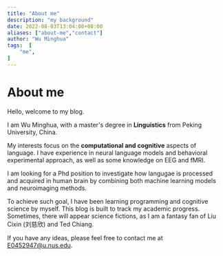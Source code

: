 ```yaml
---
title: "About me"
description: "my background"
date: 2022-08-03T13:04:08+08:00
aliases: ["about-me","contact"]
author: "Wu Minghua"
tags:  [
    "me",
]
---
```


# About me 
Hello, welcome to my blog.

I am Wu Minghua, with a master's degree in **Linguistics** from Peking University, China.

My interests focus on the **computational and cognitive** aspects of language. I have experience in neural language models and behavioral experimental approach, as well as some knowledge on EEG and fMRI. 

I am looking for a Phd position to investigate how langugae is processed and acquired in human brain by combining both machine learning models and neuroimaging methods.

To achieve such goal, I have been learning programming and cognitive science by myself. This blog is built to track my academic progress. Sometimes, there will appear science fictions, as I am a fantasy fan of Liu Cixin (刘慈欣) and Ted Chiang.

If you have any ideas, please feel free to contact me at <E0452947@u.nus.edu>. 